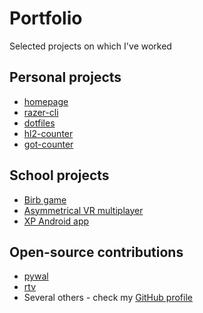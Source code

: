 # Portfolio
Selected projects on which I've worked

## Personal projects
- [homepage](https://github.com/LoLei/lolei.github.io)
- [razer-cli](https://github.com/LoLei/razer-cli)
- [dotfiles](https://github.com/LoLei/dotfiles)
- [hl2-counter](https://github.com/LoLei/hl2-counter)
- [got-counter](https://github.com/LoLei/got-counter)

## School projects
- [Birb game](https://tulsd.itch.io/birb)
- [Asymmetrical VR multiplayer](https://tulsd.itch.io/gdd2)
- [XP Android app](https://github.com/LoLei/sw-ss16)

## Open-source contributions
- [pywal](https://github.com/dylanaraps/pywal)
- [rtv](https://github.com/michael-lazar/rtv)
- Several others - check my [GitHub profile](https://github.com/LoLei)
